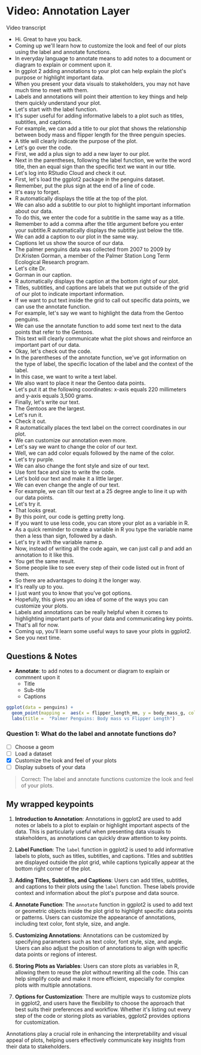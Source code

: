 # Video: Annotation Layer

Video transcript

- Hi. Great to have you back.
- Coming up we'll learn how to customize the look and feel of our plots using the label and annotate functions.
- In everyday language to annotate means to add notes to a document or diagram to explain or comment upon it.
- In ggplot 2 adding annotations to your plot can help explain the plot's purpose or highlight important data.
- When you present your data visuals to stakeholders, you may not have much time to meet with them.
- Labels and annotations will point their attention to key things and help them quickly understand your plot.
- Let's start with the label function.
- It's super useful for adding informative labels to a plot such as titles, subtitles, and captions.
- For example, we can add a title to our plot that shows the relationship between body mass and flipper length for the three penguin species.
- A title will clearly indicate the purpose of the plot.
- Let's go over the code.
- First, we add a plus sign to add a new layer to our plot.
- Next in the parentheses, following the label function, we write the word title, then an equal sign than the specific text we want in our title.
- Let's log into RStudio Cloud and check it out.
- First, let's load the ggplot2 package in the penguins dataset.
- Remember, put the plus sign at the end of a line of code.
- It's easy to forget.
- R automatically displays the title at the top of the plot.
- We can also add a subtitle to our plot to highlight important information about our data.
- To do this, we enter the code for a subtitle in the same way as a title.
- Remember to add a comma after the title argument before you enter your subtitle.R automatically displays the subtitle just below the title.
- We can add a caption to our plot in the same way.
- Captions let us show the source of our data.
- The palmer penguins data was collected from 2007 to 2009 by Dr.Kristen Gorman, a member of the Palmer Station Long Term Ecological Research program.
- Let's cite Dr.
- Gorman in our caption.
- R automatically displays the caption at the bottom right of our plot.
- Titles, subtitles, and captions are labels that we put outside of the grid of our plot to indicate important information.
- If we want to put text inside the grid to call out specific data points, we can use the annotate function.
- For example, let's say we want to highlight the data from the Gentoo penguins.
- We can use the annotate function to add some text next to the data points that refer to the Gentoos.
- This text will clearly communicate what the plot shows and reinforce an important part of our data.
- Okay, let's check out the code.
- In the parentheses of the annotate function, we've got information on the type of label, the specific location of the label and the context of the label.
- In this case, we want to write a text label.
- We also want to place it near the Gentoo data points.
- Let's put it at the following coordinates: x-axis equals 220 millimeters and y-axis equals 3,500 grams.
- Finally, let's write our text.
- The Gentoos are the largest.
- Let's run it.
- Check it out.
- R automatically places the text label on the correct coordinates in our plot.
- We can customize our annotation even more.
- Let's say we want to change the color of our text.
- Well, we can add color equals followed by the name of the color.
- Let's try purple.
- We can also change the font style and size of our text.
- Use font face and size to write the code.
- Let's bold our text and make it a little larger.
- We can even change the angle of our text.
- For example, we can tilt our text at a 25 degree angle to line it up with our data points.
- Let's try it.
- That looks great.
- By this point, our code is getting pretty long.
- If you want to use less code, you can store your plot as a variable in R.
- As a quick reminder to create a variable in R you type the variable name then a less than sign, followed by a dash.
- Let's try it with the variable name p.
- Now, instead of writing all the code again, we can just call p and add an annotation to it like this.
- You get the same result.
- Some people like to see every step of their code listed out in front of them.
- So there are advantages to doing it the longer way.
- It's really up to you.
- I just want you to know that you've got options.
- Hopefully, this gives you an idea of some of the ways you can customize your plots.
- Labels and annotations can be really helpful when it comes to highlighting important parts of your data and communicating key points.
- That's all for now.
- Coming up, you'll learn some useful ways to save your plots in ggplot2.
- See you next time.

## Questions & Notes

- **Annotate**: to add notes to a document or diagram to explain or commnent upon it
  - Title
  - Sub-title
  - Captions

```r
ggplot(data = penguins) +
  geom_point(mapping =  aes(x = flipper_length_mm, y = body_mass_g, color = species)) +
  labs(title =  "Palmer Penguins: Body mass vs Flipper Length")
```

### Question 1: What do the label and annotate functions do?

- [ ] Choose a geom  
- [ ] Load a dataset  
- [x] Customize the look and feel of your plots
- [ ] Display subsets of your data

> Correct: The label and annotate functions customize the look and feel of your plots.

## My wrapped keypoints

1. **Introduction to Annotation**: Annotations in ggplot2 are used to add notes or labels to a plot to explain or highlight important aspects of the data. This is particularly useful when presenting data visuals to stakeholders, as annotations can quickly draw attention to key points.

2. **Label Function**: The `label` function in ggplot2 is used to add informative labels to plots, such as titles, subtitles, and captions. Titles and subtitles are displayed outside the plot grid, while captions typically appear at the bottom right corner of the plot.

3. **Adding Titles, Subtitles, and Captions**: Users can add titles, subtitles, and captions to their plots using the `label` function. These labels provide context and information about the plot's purpose and data source.

4. **Annotate Function**: The `annotate` function in ggplot2 is used to add text or geometric objects inside the plot grid to highlight specific data points or patterns. Users can customize the appearance of annotations, including text color, font style, size, and angle.

5. **Customizing Annotations**: Annotations can be customized by specifying parameters such as text color, font style, size, and angle. Users can also adjust the position of annotations to align with specific data points or regions of interest.

6. **Storing Plots as Variables**: Users can store plots as variables in R, allowing them to reuse the plot without rewriting all the code. This can help simplify code and make it more efficient, especially for complex plots with multiple annotations.

7. **Options for Customization**: There are multiple ways to customize plots in ggplot2, and users have the flexibility to choose the approach that best suits their preferences and workflow. Whether it's listing out every step of the code or storing plots as variables, ggplot2 provides options for customization.

Annotations play a crucial role in enhancing the interpretability and visual appeal of plots, helping users effectively communicate key insights from their data to stakeholders.
